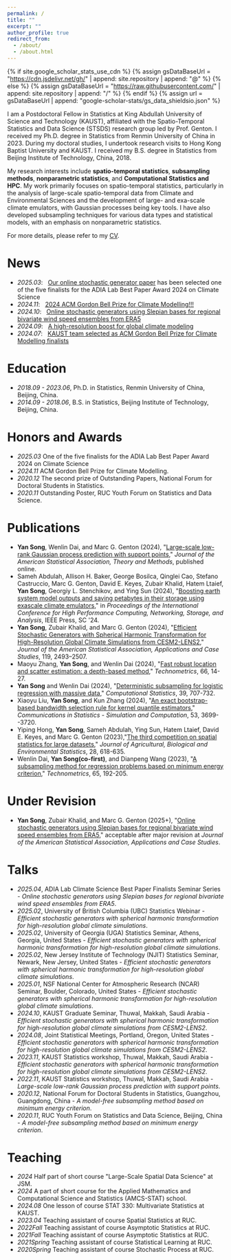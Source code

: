 ```yaml
---
permalink: /
title: ""
excerpt: ""
author_profile: true
redirect_from: 
  - /about/
  - /about.html
---
```


{% if site.google_scholar_stats_use_cdn %}
{% assign gsDataBaseUrl = "https://cdn.jsdelivr.net/gh/" | append: site.repository | append: "@" %}
{% else %}
{% assign gsDataBaseUrl = "https://raw.githubusercontent.com/" | append: site.repository | append: "/" %}
{% endif %}
{% assign url = gsDataBaseUrl | append: "google-scholar-stats/gs_data_shieldsio.json" %}

<span class='anchor' id='about-me'></span>

I am a Postdoctoral Fellow in Statistics at King Abdullah University of Science and Technology (KAUST), affiliated with the Spatio-Temporal Statistics and Data Science (STSDS) research group led by Prof. Genton. I received my Ph.D. degree in Statistics from Renmin University of China in 2023. During my doctoral studies, I undertook research visits to Hong Kong Baptist University and KAUST. I received my B.S. degree in Statistics from Beijing Institute of Technology, China, 2018. 

My research interests include **spatio-temporal statistics**, **subsampling methods**, **nonparametric statistics**, and **Computational Statistics and HPC**. My work primarily focuses on spatio-temporal statistics, particularly in the analysis of large-scale spatio-temporal data from Climate and Environmental Sciences and the development of large- and exa-scale climate emulators, with Gaussian processes being key tools. I have also developed subsampling techniques for various data types and statistical models, with an emphasis on nonparametric statistics.

For more details, please refer to my [CV](CV.pdf).

# News
- *2025.03*: &nbsp; [Our online stochastic generator paper](https://arxiv.org/abs/2410.08945) has been selected one of the five finalists for the ADIA Lab Best Paper Award 2024 on Climate Science
- *2024.11*: &nbsp; [2024 ACM Gordon Bell Prize for Climate Modelling!!!](https://www.kaust.edu.sa/en/news/kaust-wins-prestigious-gordon-bell-prize-for-innovation-in-climate-modelling)
- *2024.10*: &nbsp; [Online stochastic generators using Slepian bases for regional bivariate wind speed ensembles from ERA5](https://arxiv.org/abs/2410.08945)
- *2024.09*: &nbsp; [A high-resolution boost for global climate modeling](https://discovery.kaust.edu.sa/en/article/24826/k2070_a-high-resolution-boost-for-global-climate-modeling)
- *2024.07*: &nbsp; [KAUST team selected as ACM Gordon Bell Prize for Climate Modelling finalists](https://cemse.kaust.edu.sa/news/kaust-team-selected-acm-gordon-bell-prize-climate-modelling-finalists)

# Education
- *2018.09 - 2023.06*, Ph.D. in Statistics, Renmin University of China, Beijing, China. 
- *2014.09 - 2018.06*, B.S. in Statistics, Beijing Institute of Technology, Beijing, China. 

# Honors and Awards
- *2025.03* One of the five finalists for the ADIA Lab Best Paper Award 2024 on Climate Science
- *2024.11* ACM Gordon Bell Prize for Climate Modelling.
- *2020.12* The second prize of Outstanding Papers, National Forum for Doctoral Students in Statistics.
- *2020.11* Outstanding Poster, RUC Youth Forum on Statistics and Data Science.

# Publications 
- **Yan Song**, Wenlin Dai, and Marc G. Genton (2024), "[Large-scale low-rank Gaussian process prediction with support points](https://www.tandfonline.com/doi/full/10.1080/01621459.2024.2403188)," *Journal of the American Statistical Association, Theory and Methods*, published online.
- Sameh Abdulah, Allison H. Baker, George Bosilca, Qinglei Cao, Stefano Castruccio, Marc G. Genton, David E. Keyes, Zubair Khalid, Hatem Ltaief, **Yan Song**, Georgiy L. Stenchikov, and Ying Sun (2024), "[Boosting earth system model outputs and saving petabytes in their storage using exascale climate emulators](https://dl.acm.org/doi/10.1109/SC41406.2024.00008)," in *Proceedings of the International Conference for High Performance Computing, Networking, Storage, and Analysis*, IEEE Press, SC '24.
- **Yan Song**, Zubair Khalid, and Marc G. Genton (2024), "[Efficient Stochastic Generators with Spherical Harmonic Transformation for High-Resolution Global Climate Simulations from CESM2-LENS2](https://www.tandfonline.com/doi/full/10.1080/01621459.2024.2360666)," *Journal of the American Statistical Association, Applications and Case Studies*, 119, 2493–2507.
- Maoyu Zhang, **Yan Song**, and Wenlin Dai (2024), "[Fast robust location and scatter estimation: a depth-based method](https://www.tandfonline.com/doi/full/10.1080/00401706.2023.2216246)," *Technometrics*, 66, 14-27.
- **Yan Song** and Wenlin Dai (2024), "[Deterministic subsampling for logistic regression with massive data](https://doi.org/10.1007/s00180-022-01319-z)," *Computational Statistics*, 39, 707-732.
- Xiaoyu Liu, **Yan Song**, and Kun Zhang (2024), "[An exact bootstrap-based bandwidth selection rule for kernel quantile estimators](https://doi.org/10.1080/03610918.2022.2110595)," *Communications in Statistics - Simulation and Computation*, 53, 3699--3720.
- Yiping Hong, **Yan Song**, Sameh Abdulah, Ying Sun, Hatem Ltaief, David E. Keyes, and Marc G. Genton (2023),"[The third competition on spatial statistics for large datasets](https://doi.org/10.1007/s13253-023-00584-9)," *Journal of Agricultural, Biological and Environmental Statistics*, 28, 618-635.
- Wenlin Dai, **Yan Song(co-first)**, and Dianpeng Wang (2023), "[A subsampling method for regression problems based on minimum energy criterion](https://doi.org/10.1080/00401706.2022.2127915)," *Technometrics*, 65, 192-205.

# Under Revision
- **Yan Song**, Zubair Khalid, and Marc G. Genton (2025+), "[Online stochastic generators using Slepian bases for regional bivariate wind speed ensembles from ERA5](https://arxiv.org/abs/2410.08945)," acceptable after major revision at *Journal of the American Statistical Association, Applications and Case Studies*.

# Talks
- *2025.04*, ADIA Lab Climate Science Best Paper Finalists Seminar Series - *Online stochastic generators using Slepian bases for regional bivariate wind speed ensembles from ERA5*.
- *2025.02*, University of British Columbia (UBC) Statistics Webinar - *Efficient stochastic generators with spherical harmonic transformation for high-resolution global climate simulations*.
- *2025.02*, University of Georgia (UGA) Statistics Seminar, Athens, Georgia, United States - *Efficient stochastic generators with spherical harmonic transformation for high-resolution global climate simulations*.
- *2025.02*, New Jersey Institute of Technology (NJIT) Statistics Seminar, Newark, New Jersey, United States - *Efficient stochastic generators with spherical harmonic transformation for high-resolution global climate simulations*.
- *2025.01*, NSF National Center for Atmospheric Research (NCAR) Seminar, Boulder, Colorado, United States - *Efficient stochastic generators with spherical harmonic transformation for high-resolution global climate simulations*.
- *2024.10*, KAUST Graduate Seminar, Thuwal, Makkah, Saudi Arabia - *Efficient stochastic generators with spherical harmonic transformation for high-resolution global climate simulations from CESM2-LENS2*.
- *2024.08*, Joint Statistical Meetings, Portland, Oregon, United States - *Efficient stochastic generators with spherical harmonic transformation for high-resolution global climate simulations from CESM2-LENS2*.
- *2023.11*, KAUST Statistics workshop, Thuwal, Makkah, Saudi Arabia - *Efficient stochastic generators with spherical harmonic transformation for high-resolution global climate simulations from CESM2-LENS2*.
- *2022.11*, KAUST Statistics workshop, Thuwal, Makkah, Saudi Arabia - *Large-scale low-rank Gaussian process prediction with support points*.
- *2020.12*, National Forum for Doctoral Students in Statistics, Guangzhou, Guangdong, China - *A model-free subsampling method based on minimum energy criterion*.
- *2020.11*, RUC Youth Forum on Statistics and Data Science, Beijing, China - *A model-free subsampling method based on minimum energy criterion*.

# Teaching 
- *2024* Half part of short course "Large-Scale Spatial Data Science" at JSM.
- *2024* A part of short course for the Applied Mathematics and Computational Science and Statistics (AMCS-STAT) school.
- *2024.08* One lesson of course STAT 330: Multivariate Statistics at KAUST.
- *2023.04* Teaching assistant of course Spatial Statistics at RUC.
- *2022Fall* Teaching assistant of course Asymptotic Statistics at RUC.
- *2021Fall* Teaching assistant of course Asymptotic Statistics at RUC.
- *2021Spring* Teaching assistant of course Statistical Learning at RUC.
- *2020Spring* Teaching assistant of course Stochastic Process at RUC.

